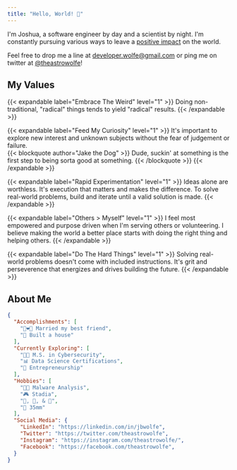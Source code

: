 ```yaml
---
title: "Hello, World! 👋"
---
```


I'm Joshua, a software engineer by day and a scientist by night. I'm constantly
pursuing various ways to leave a [positive impact][goals] on the world.

Feel free to drop me a line at [developer.wolfe@gmail.com][email] or ping me
on twitter at [@theastrowolfe][twitter]!

## My Values

{{< expandable label="Embrace The Weird" level="1" >}}
Doing non-traditional, "radical" things tends to yield "radical" results.
{{< /expandable >}}

{{< expandable label="Feed My Curiosity" level="1" >}}
It's important to explore new interest and unknown subjects without the fear
of judgement or failure.
<br/>
{{< blockquote author="Jake the Dog" >}}
Dude, suckin' at something is the first step to being sorta good at something.
{{< /blockquote >}}
{{< /expandable >}}

{{< expandable label="Rapid Experimentation" level="1" >}}
Ideas alone are worthless. It's execution that matters and makes the
difference. To solve real-world problems, build and iterate until a valid
solution is made.
{{< /expandable >}}

{{< expandable label="Others > Myself" level="1" >}}
I feel most empowered and purpose driven when I'm serving others or
volunteering. I believe making the world a better place starts with doing the
right thing and helping others.
{{< /expandable >}}

{{< expandable label="Do The Hard Things" level="1" >}}
Solving real-world problems doesn't come with included instructions. It's grit
and perseverence that energizes and drives building the future.
{{< /expandable >}}

## About Me

```json
{
  "Accomplishments": [
    "👩‍❤️‍👨 Married my best friend",
    "🏡 Built a house"
  ],
  "Currently Exploring": [
    "🧑‍💻 M.S. in Cybersecurity",
    "📊 Data Science Certifications",
    "🚀 Entrepreneurship"
  ],
  "Hobbies": [
    "🧑‍💻 Malware Analysis",
    "🎮 Stadia",
    "🎸, 🎺, & 🎹",
    "📸 35mm"
  ],
  "Social Media": {
    "LinkedIn": "https://linkedin.com/in/jbwolfe",
    "Twitter": "https://twitter.com/theastrowolfe",
    "Instagram": "https://instagram.com/theastrowolfe/",
    "Facebook": "https://facebook.com/theastrowolfe",
  }
}
```

[email]: mailto:developer.wolfe@gmail.com
[twitter]: https://www.twitter.com/theastrowolfe
[goals]: https://www.globalgoals.org/
